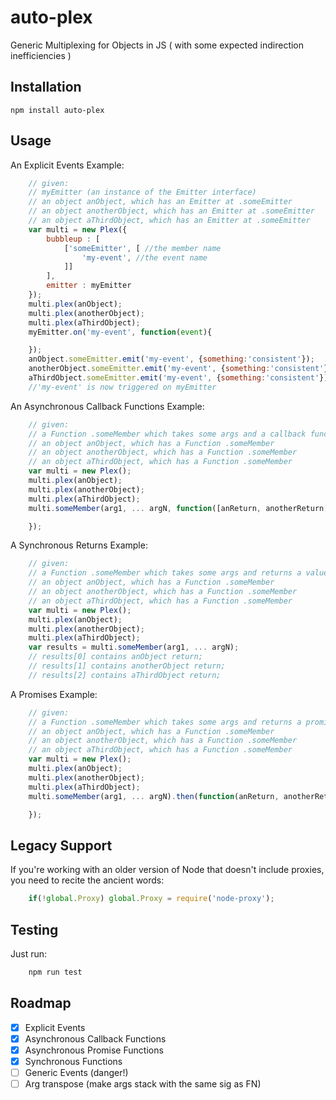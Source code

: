 auto-plex
=========
Generic Multiplexing for Objects in JS
( with some expected indirection inefficiencies )

Installation
------------

    npm install auto-plex


Usage
-----
An Explicit Events Example:

```js
    // given:
    // myEmitter (an instance of the Emitter interface)
    // an object anObject, which has an Emitter at .someEmitter
    // an object anotherObject, which has an Emitter at .someEmitter
    // an object aThirdObject, which has an Emitter at .someEmitter
    var multi = new Plex({
        bubbleup : [
            ['someEmitter', [ //the member name
                'my-event', //the event name
            ]]
        ],
        emitter : myEmitter
    });
    multi.plex(anObject);
    multi.plex(anotherObject);
    multi.plex(aThirdObject);
    myEmitter.on('my-event', function(event){

    });
    anObject.someEmitter.emit('my-event', {something:'consistent'});
    anotherObject.someEmitter.emit('my-event', {something:'consistent'});
    aThirdObject.someEmitter.emit('my-event', {something:'consistent'});
    //'my-event' is now triggered on myEmitter
```

An Asynchronous Callback Functions Example:

```js
    // given:
    // a Function .someMember which takes some args and a callback function
    // an object anObject, which has a Function .someMember
    // an object anotherObject, which has a Function .someMember
    // an object aThirdObject, which has a Function .someMember
    var multi = new Plex();
    multi.plex(anObject);
    multi.plex(anotherObject);
    multi.plex(aThirdObject);
    multi.someMember(arg1, ... argN, function([anReturn, anotherReturn, aThirdReturn]){

    });
```

A Synchronous Returns Example:

```js
    // given:
    // a Function .someMember which takes some args and returns a value
    // an object anObject, which has a Function .someMember
    // an object anotherObject, which has a Function .someMember
    // an object aThirdObject, which has a Function .someMember
    var multi = new Plex();
    multi.plex(anObject);
    multi.plex(anotherObject);
    multi.plex(aThirdObject);
    var results = multi.someMember(arg1, ... argN);
    // results[0] contains anObject return;
    // results[1] contains anotherObject return;
    // results[2] contains aThirdObject return;
```

A Promises Example:

```js
    // given:
    // a Function .someMember which takes some args and returns a promise
    // an object anObject, which has a Function .someMember
    // an object anotherObject, which has a Function .someMember
    // an object aThirdObject, which has a Function .someMember
    var multi = new Plex();
    multi.plex(anObject);
    multi.plex(anotherObject);
    multi.plex(aThirdObject);
    multi.someMember(arg1, ... argN).then(function(anReturn, anotherReturn, aThirdReturn){

    });
```

Legacy Support
--------------
If you're working with an older version of Node that doesn't include proxies, you need to recite the ancient words:

```js
    if(!global.Proxy) global.Proxy = require('node-proxy');
```

Testing
-------
Just run:

```bash
    npm run test
```


Roadmap
-------

- [x] Explicit Events
- [x] Asynchronous Callback Functions
- [x] Asynchronous Promise Functions
- [x] Synchronous Functions
- [ ] Generic Events (danger!)
- [ ] Arg transpose (make args stack with the same sig as FN)
